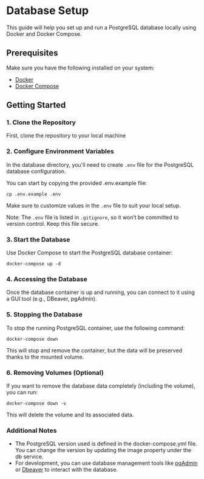 # Database Setup

This guide will help you set up and run a PostgreSQL database locally using Docker and Docker Compose.

## Prerequisites

Make sure you have the following installed on your system:

- [Docker](https://www.docker.com/get-started)
- [Docker Compose](https://docs.docker.com/compose/install/)

## Getting Started

### 1. Clone the Repository

First, clone the repository to your local machine

### 2. Configure Environment Variables

In the database directory, you'll need to create `.env` file for the PostgreSQL database configuration.

You can start by copying the provided .env.example file:
```
cp .env.example .env
```

Make sure to customize values in the `.env` file to suit your local setup.

Note: The `.env` file is listed in `.gitignore`, so it won’t be committed to version control. Keep this file secure.

### 3. Start the Database

Use Docker Compose to start the PostgreSQL database container:
```
docker-compose up -d
```

### 4. Accessing the Database
Once the database container is up and running, you can connect to it using a GUI tool (e.g., DBeaver, pgAdmin).

### 5. Stopping the Database
To stop the running PostgreSQL container, use the following command:
```
docker-compose down
```
This will stop and remove the container, but the data will be preserved thanks to the mounted volume.

### 6. Removing Volumes (Optional)
If you want to remove the database data completely (including the volume), you can run:
```
docker-compose down -v
```
This will delete the volume and its associated data.

### Additional Notes
* The PostgreSQL version used is defined in the docker-compose.yml file. You can change the version by updating the image property under the db service.
* For development, you can use database management tools like [pgAdmin](https://www.pgadmin.org) or [Dbeaver](https://dbeaver.io) to interact with the database.
